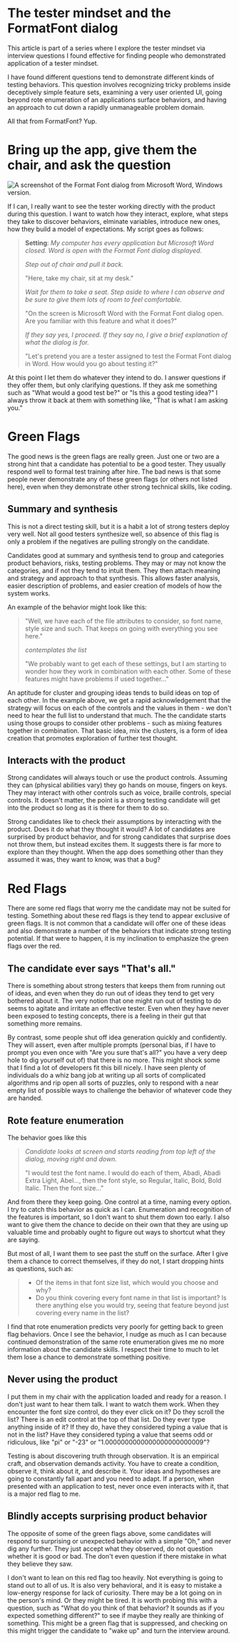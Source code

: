 The tester mindset and the FormatFont dialog
===========================
This article is part of a series where I explore the tester mindset
via interview questions I found effective for
finding people who demonstrated application of
a tester mindset.

I have found different questions tend to demonstrate
different kinds of testing behaviors. This question
involves recognizing tricky problems inside
deceptively simple feature sets, examining a very
user oriented UI, going beyond rote enumeration of
an applications surface behaviors, and having an
approach to cut down a rapidly unmanageable problem domain.

All that from FormatFont? Yup.

Bring up the app, give them the chair, and ask the question
===========================
![A screenshot of the Format Font dialog from Microsoft Word, Windows version.](/assets/formatfontdialog.jpg)

If I can, I really want to see the tester working directly
with the product during this question. I want to watch
how they interact, explore, what steps they take to discover
behaviors, elminate variables, introduce new ones, how they
build a model of expectations. My script goes as follows:

> __Setting__: _My computer has every application but Microsoft Word
> closed. Word is open with the Format Font dialog displayed._
>
> _Step out of chair and pull it back._
> 
> "Here, take my chair, sit at my desk."
>
> _Wait for them to take a seat. Step aside to where I can observe
> and be sure to give them lots of room to feel comfortable._
>
> "On the screen is Microsoft Word with the Format Font dialog
> open. Are you familiar with this feature and what it does?"
>
> _If they say yes, I proceed. If they say no, I give a brief
> explanation of what the dialog is for._
>
> "Let's pretend you are a tester assigned to test the Format Font
> dialog in Word. How would you go about testing it?"

At this point I let them do whatever they intend to do. I answer questions
if they offer them, but only clarifying questions. If they ask me something
such as "What would a good test be?" or "Is this a good testing idea?" I
always throw it back at them with something like, "That is what I am asking you."

Green Flags
===========================
The good news is the green flags are really green. Just one or two are a strong
hint that a candidate has potential to be a good tester. They usually
respond well to formal test training after hire. The bad news is that
some people never demonstrate any of these green flags (or others not
listed here), even when they demonstrate other strong technical skills, like
coding.

Summary and synthesis
---------------------------
This is not a direct testing skill, but it is a habit a lot of strong
testers deploy very well. Not all good testers synthesize well, so absence
of this flag is only a problem if the negatives are pulling strongly
on the candidate.

Candidates good at summary and synthesis tend to group and categories
product behaviors, risks, testing problems. They may or may not know
the categories, and if not they tend to intuit them. They then attach
meaning and strategy and approach to that synthesis. This allows faster
analysis, easier description of problems, and easier creation of
models of how the system works.

An example of the behavior might look like this:

> "Well, we have each of the file attributes to consider, so font name, style
> size and such. That keeps on going with everything you see here."
>
> _contemplates the list_
>
> "We probably want to get each of these settings, but I am starting to wonder
> how they work in combination with each other. Some of these features might
> have problems if used together..."

An aptitude for cluster and grouping ideas tends to build ideas on top of each
other. In the example above, we get a rapid acknowledgement that the strategy
will focus on each of the controls and the values in them - we don't need
to hear the full list to understand that much. The the candidate starts using
those groups to consider other problems - such as mixing features together
in combination. That basic idea, mix the clusters, is a form of idea creation
that promotes exploration of further test thought.

Interacts with the product
---------------------------
Strong candidates will always touch or use the product controls. Assuming
they can (physical abilities vary) they go hands on mouse, fingers on keys.
They may interact with other controls such as voice, braille controls, special
controls. It doesn't matter, the point is a strong testing candidate will get
into the product so long as it is there for them to do so.

Strong candidates like to check their assumptions by interacting with
the product. Does it do what they thought it would? A lot of candidates are
surprised by product behavior, and for strong candidates that surprise does
not throw them, but instead excites them. It suggests there is far more to
explore than they thought. When the app does something other than they assumed it
was, they want to know, was that a bug?

Red Flags
===========================
There are some red flags that worry me the candidate may not be
suited for testing. Something about these red flags is they tend
to appear exclusive of green flags. It is not common that a candidate
will offer one of these ideas and also demonstrate a number of the
behaviors that indicate strong testing potential. If that were to
happen, it is my inclination to emphasize the green flags over the
red.

The candidate ever says "That's all."
---------------------------
There is something about strong testers that keeps them from running out
of ideas, and even when they do run out of ideas they tend to get
very bothered about it. The very notion that one might run out of
testing to do seems to agitate and irritate an effective tester. Even
when they have never been exposed to testing concepts, there is a feeling
in their gut that something more remains.

By contrast, some people shut off idea generation quickly and confidently.
They will assert, even after multiple prompts (personal bias, if I have to
prompt you even once with "Are you sure that's all?" you have a very deep
hole to dig yourself out of) that there is no more. This might shock some
that I find a lot of developers fit this bill nicely. I have seen
plenty of individuals do a whiz bang job at writing up all sorts of
complicated algorithms and rip open all sorts of puzzles, only to respond
with a near empty list of possible ways to challenge the behavior of
whatever code they are handed.

Rote feature enumeration
---------------------------
The behavior goes like this

> _Candidate looks at screen and starts reading from top left of the dialog, moving right and down._
>
> "I would test the font name. I would do each of them, Abadi, Abadi Extra Light, Abel..., then the font style, so Regular, Italic, Bold, Bold Italic. Then the font size..."

And from there they keep going. One control at a time, naming every option.
I try to catch this behavior as quick as I can. Enumeration and recognition of the features
is important, so I don't want to shut them down too early. I also want to give
them the chance to decide on their own that they are using up valuable time and
probably ought to figure out ways to shortcut what they are saying.

But most of all, I want them to see past the stuff on the surface. After I give them a
chance to correct themselves, if they do not, I start dropping hints as questions, such as:

> - Of the items in that font size list, which would you choose and why?
> - Do you think covering every font name in that list is important?
> Is there anything else you would try, seeing that feature beyond just covering every name in the list?

I find that rote enumeration predicts very poorly for getting back to green flag
behaviors. Once I see the behavior, I nudge as much as I can because continued demonstration
of the same rote enumeration gives me no more information about the candidate skills. I respect
their time to much to let them lose a chance to demonstrate something positive.

Never using the product
---------------------------
I put them in my chair with the application loaded and ready for a reason.
I don't just want to hear them talk. I want to watch them work.
When they encounter the font size control, do they ever click on it? Do they
scroll the list? There is an edit control at the top of that list. Do
they ever type anything inside of it? If they do, have they considered typing a
value that is not in the list? Have they considered typing a value that seems odd
or ridiculous, like "pi" or "-23" or "1.0000000000000000000000009"?

Testing is about discovering truth through observation. It is an empirical
craft, and observation demands activity. You have to create a condition, observe
it, think about it, and describe it. Your ideas and hypotheses are going to
constantly fall apart and you need to adapt. If a person, when presented with an
application to test, never once even interacts with it, that is a major red flag
to me.

Blindly accepts surprising product behavior
---------------------------
The opposite of some of the green flags above, some candidates will respond to
surprising or unexpected behavior with a simple "Oh," and never dig any further.
They just accept what they observed, do not question whether it is good or bad.
The don't even question if there mistake in what they believe they saw.

I don't want to lean on this red flag too heavily. Not everything is going to
stand out to all of us. It is also very behavioral, and it is easy to mistake
a low-energy response for lack of curiosity. There may be a lot going on in the
person's mind. Or they might be tired. It is worth probing this with a question, such
as "What do you think of that behavior? It sounds as if you expected something
different?" to see if maybe they really are thinking of something. This might be
a green flag that is suppressed, and checking on this might trigger the
candidate to "wake up" and turn the interview around.

